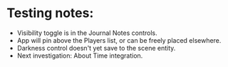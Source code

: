 # Testing notes:

- Visibility toggle is in the Journal Notes controls.
- App will pin above the Players list, or can be freely placed elsewhere.
- Darkness control doesn't yet save to the scene entity.
- Next investigation: About Time integration.
